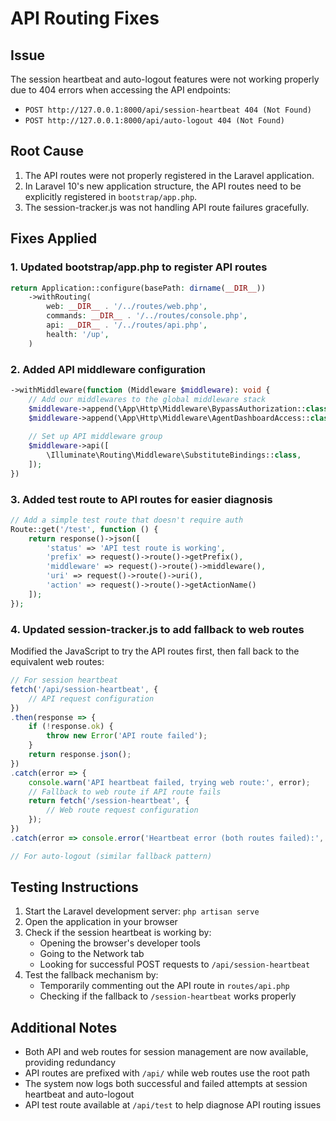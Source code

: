 # API Routing Fixes

## Issue
The session heartbeat and auto-logout features were not working properly due to 404 errors when accessing the API endpoints:
- `POST http://127.0.0.1:8000/api/session-heartbeat 404 (Not Found)`
- `POST http://127.0.0.1:8000/api/auto-logout 404 (Not Found)`

## Root Cause
1. The API routes were not properly registered in the Laravel application.
2. In Laravel 10's new application structure, the API routes need to be explicitly registered in `bootstrap/app.php`.
3. The session-tracker.js was not handling API route failures gracefully.

## Fixes Applied

### 1. Updated bootstrap/app.php to register API routes
```php
return Application::configure(basePath: dirname(__DIR__))
    ->withRouting(
        web: __DIR__ . '/../routes/web.php',
        commands: __DIR__ . '/../routes/console.php',
        api: __DIR__ . '/../routes/api.php',
        health: '/up',
    )
```

### 2. Added API middleware configuration
```php
->withMiddleware(function (Middleware $middleware): void {
    // Add our middlewares to the global middleware stack
    $middleware->append(\App\Http\Middleware\BypassAuthorization::class);
    $middleware->append(\App\Http\Middleware\AgentDashboardAccess::class);
    
    // Set up API middleware group
    $middleware->api([
        \Illuminate\Routing\Middleware\SubstituteBindings::class,
    ]);
})
```

### 3. Added test route to API routes for easier diagnosis
```php
// Add a simple test route that doesn't require auth
Route::get('/test', function () {
    return response()->json([
        'status' => 'API test route is working',
        'prefix' => request()->route()->getPrefix(),
        'middleware' => request()->route()->middleware(),
        'uri' => request()->route()->uri(),
        'action' => request()->route()->getActionName()
    ]);
});
```

### 4. Updated session-tracker.js to add fallback to web routes
Modified the JavaScript to try the API routes first, then fall back to the equivalent web routes:

```javascript
// For session heartbeat
fetch('/api/session-heartbeat', {
    // API request configuration
})
.then(response => {
    if (!response.ok) {
        throw new Error('API route failed');
    }
    return response.json();
})
.catch(error => {
    console.warn('API heartbeat failed, trying web route:', error);
    // Fallback to web route if API route fails
    return fetch('/session-heartbeat', {
        // Web route request configuration
    });
})
.catch(error => console.error('Heartbeat error (both routes failed):', error));

// For auto-logout (similar fallback pattern)
```

## Testing Instructions
1. Start the Laravel development server: `php artisan serve`
2. Open the application in your browser
3. Check if the session heartbeat is working by:
   - Opening the browser's developer tools
   - Going to the Network tab
   - Looking for successful POST requests to `/api/session-heartbeat`
4. Test the fallback mechanism by:
   - Temporarily commenting out the API route in `routes/api.php`
   - Checking if the fallback to `/session-heartbeat` works properly

## Additional Notes
- Both API and web routes for session management are now available, providing redundancy
- API routes are prefixed with `/api/` while web routes use the root path
- The system now logs both successful and failed attempts at session heartbeat and auto-logout
- API test route available at `/api/test` to help diagnose API routing issues
